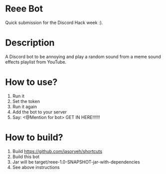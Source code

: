 # Reee Bot
Quick submission for the Discord Hack week :). 

# Description
A Discord bot to be annoying and play a random sound from a meme sound effects playlist from YouTube.

# How to use?
1. Run it
2. Set the token
3. Run it again
4. Add the bot to your server
5. Say: <@Mention for bot> GET IN HERE!!!!!!

# How to build?
1. Build https://github.com/jasoryeh/shortcuts
2. Build this bot
3. Jar will be target/reee-1.0-SNAPSHOT-jar-with-dependencies
4. See above instructions